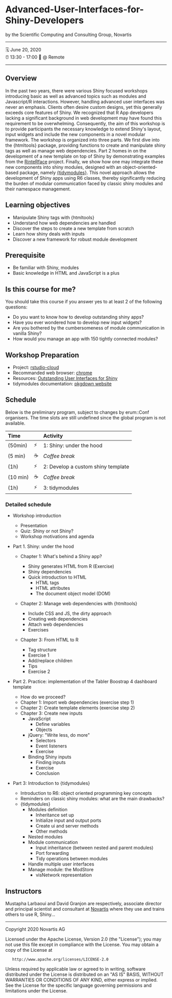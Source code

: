# Advanced-User-Interfaces-for-Shiny-Developers

by the Scientific Computing and Consulting Group, Novartis

-----

:spiral_calendar: June 20, 2020  
:alarm_clock:     13:30 - 17:00 
:hotel:           @ Remote

-----


## Overview

In the past two years, there were various Shiny focused workshops introducing basic as well as advanced topics such as modules and Javascript/R interactions. However, handling advanced user interfaces was never an emphasis. Clients often desire custom designs, yet this generally exceeds core features of Shiny. We recognized that R App developers lacking a significant background in web development may have found this requirement to be overwhelming. Consequently, the aim of this workshop is to provide participants the necessary knowledge to extend Shiny's layout, input widgets and include the new components in a novel modular framework. The workshop is organized into three parts. We first dive into the {htmltools} package, providing functions to create and manipulate shiny tags as well as manage web dependencies. Part 2 homes in on the development of a new template on top of Shiny by demonstrating examples from the [RinteRface](https://rinterface.com) project. Finally, we show how one may integrate these new components into shiny modules, designed with an object-oriented-based package, namely [{tidymodules}](http://opensource.nibr.com/tidymodules/index.html). This novel approach allows the development of Shiny apps using R6 classes, thereby significantly reducing the burden of modular communication faced by classic shiny modules and their namespace management.


## Learning objectives

- Manipulate Shiny tags with {htmltools}
- Understand how web dependencies are handled
- Discover the steps to create a new template from scratch
- Learn how shiny deals with inputs
- Discover a new framework for robust module development


## Prerequisite

- Be familiar with Shiny, modules
- Basic knowledge in HTML and JavaScript is a plus


## Is this course for me?

You should take this course if you answer yes to at least 2 of the following questions:

  - Do you want to know how to develop outstanding shiny apps?
  - Have you ever wondered how to develop new input widgets?
  - Are you bothered by the cumbersomeness of module communication in vanilla Shiny?
  - How would you manage an app with 150 tightly connected modules?


## Workshop Preparation

- Project: [rstudio-cloud](https://rstudio.cloud/project/1395473)
- Recommanded web browser: [chrome](https://www.google.com/chrome/)
- Resources: [Outstanding User Interfaces for Shiny ](https://divadnojnarg.github.io/outstanding-shiny-ui/)
- tidymodules documentation: [pkgdown website](https://opensource.nibr.com/tidymodules/)

## Schedule

Below is the preliminary program, subject to changes by erum::Conf organisers. The time slots are still undefined since the global program is not available.

| Time          |                        | Activity                           |
| :------------ | ---------------------- | :----------------------            |
| (50min)       | :zap:                  | 1: Shiny: under the hood           |
| (5 min)       | :coffee:               | *Coffee break*                     |
| (1h)          | :zap:                  | 2: Develop a custom shiny template |
| (10 min)      | :coffee:               | *Coffee break*                     |
| (1h)          | :zap:                  | 3: tidymodules                     |


### Detailed schedule

  - Workshop introduction
    * Presentation
    * Quiz: Shiny or not Shiny?
    * Workshop motivations and agenda
  
  - Part 1. Shiny: under the hood
    * Chapter 1: What's behind a Shiny app?
      * Shiny generates HTML from R (Exercise)
      * Shiny dependencies
      * Quick introduction to HTML
        * HTML tags
        * HTML attributes
        * The document object model (DOM)
        
    * Chapter 2: Manage web dependencies with {htmltools}
      * Include CSS and JS, the dirty approach
      * Creating web dependencies
      * Attach web dependencies
      * Exercises
      
    * Chapter 3: From HTML to R
      * Tag structure
      * Exercise 1
      * Add/replace children
      * Tips
      * Exercise 2
  
  - Part 2. Practice: implementation of the Tabler Boostrap 4 dashboard template
    * How do we proceed?
    * Chapter 1: Import web dependencies (exercise step 1)
    * Chapter 2: Create template elements (exercise step 2)
    * Chapter 3: Create new inputs
      * JavaScript
        * Define variables
        * Objects
      * jQuery: "Write less, do more"
        * Selectors
        * Event listeners
        * Exercise
      * Binding Shiny inputs
        * Finding inputs
        * Exercise 
        * Conclusion
      
  - Part 3: Introduction to {tidymodules}
    * Introduction to R6: object oriented programming key concepts
    * Reminders on classic shiny modules: what are the main drawbacks?
    * {tidymodules}
      * Modules definition
        * Inheritance set up
        * Initialize input and output ports
        * Create ui and server methods
        * Other methods
      * Nested modules
      * Module communication
        * Input inheritance (between nested and parent modules)
        * Port forwarding
        * Tidy operations between modules
      * Handle multiple user interfaces
      * Manage module: the ModStore
        * visNetwork representation


## Instructors

Mustapha Larbaoui and David Granjon are respectively, associate director and principal scientist and consultant at [Novartis](https://www.novartis.com) where they use and trains others to use R, Shiny...

[blog]: https://www.novartis.com
[github]: https://github.com/DivadNojnarg
[twitter]: https://twitter.com/divadnojnarg

-----

Copyright 2020 Novartis AG

   Licensed under the Apache License, Version 2.0 (the "License");
   you may not use this file except in compliance with the License.
   You may obtain a copy of the License at

       http://www.apache.org/licenses/LICENSE-2.0

   Unless required by applicable law or agreed to in writing, software
   distributed under the License is distributed on an "AS IS" BASIS,
   WITHOUT WARRANTIES OR CONDITIONS OF ANY KIND, either express or implied.
   See the License for the specific language governing permissions and
   limitations under the License.
